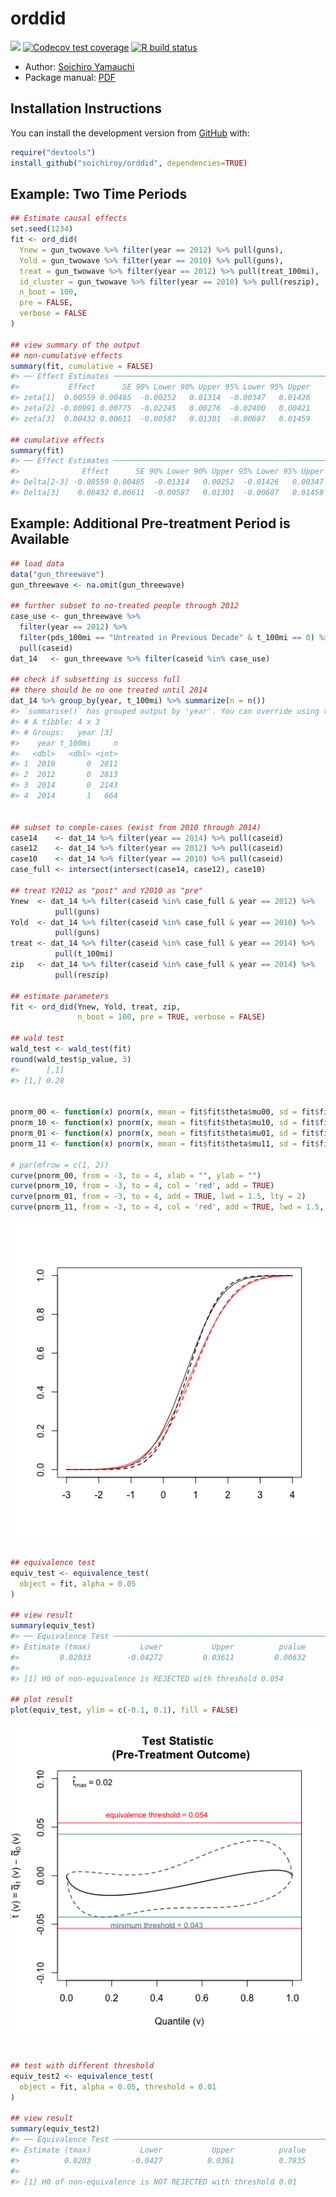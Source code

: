 
<!-- README.md is generated from README.Rmd. Please edit that file -->

# orddid

<!-- badges: start -->

[![](https://img.shields.io/badge/devel%20version-0.1.0-blue.svg)](https://github.com/soichiroy/orddid)
[![Codecov test
coverage](https://codecov.io/gh/soichiroy/orddid/branch/master/graph/badge.svg)](https://codecov.io/gh/soichiroy/orddid?branch=master)
[![R build
status](https://github.com/soichiroy/orddid/workflows/R-CMD-check/badge.svg)](https://github.com/soichiroy/orddid/actions)
<!-- badges: end -->

  - Author: [Soichiro Yamauchi](https://soichiroy.github.io/)
  - Package manual:
    [PDF](https://soichiroy.github.io/files/packages/orddid_0_1_0.pdf)

## Installation Instructions

You can install the development version from
[GitHub](https://github.com/) with:

``` r
require("devtools")
install_github("soichiroy/orddid", dependencies=TRUE)
```

## Example: Two Time Periods

``` r
## Estimate causal effects
set.seed(1234)
fit <- ord_did(
  Ynew = gun_twowave %>% filter(year == 2012) %>% pull(guns),
  Yold = gun_twowave %>% filter(year == 2010) %>% pull(guns),
  treat = gun_twowave %>% filter(year == 2012) %>% pull(treat_100mi),
  id_cluster = gun_twowave %>% filter(year == 2010) %>% pull(reszip),
  n_boot = 100,
  pre = FALSE,
  verbose = FALSE
)

## view summary of the output 
## non-cumulative effects
summary(fit, cumulative = FALSE)
#> ── Effect Estimates ────────────────────────────────────────────────────────────
#>           Effect      SE 90% Lower 90% Upper 95% Lower 95% Upper
#> zeta[1]  0.00559 0.00485  -0.00252   0.01314  -0.00347   0.01426
#> zeta[2] -0.00991 0.00775  -0.02245   0.00276  -0.02400   0.00421
#> zeta[3]  0.00432 0.00611  -0.00587   0.01301  -0.00687   0.01459

## cumulative effects
summary(fit)
#> ── Effect Estimates ────────────────────────────────────────────────────────────
#>              Effect      SE 90% Lower 90% Upper 95% Lower 95% Upper
#> Delta[2-3] -0.00559 0.00485  -0.01314   0.00252  -0.01426   0.00347
#> Delta[3]    0.00432 0.00611  -0.00587   0.01301  -0.00687   0.01459
```

## Example: Additional Pre-treatment Period is Available

``` r
## load data
data("gun_threewave")
gun_threewave <- na.omit(gun_threewave)

## further subset to no-treated people through 2012
case_use <- gun_threewave %>%
  filter(year == 2012) %>%
  filter(pds_100mi == "Untreated in Previous Decade" & t_100mi == 0) %>%
  pull(caseid)
dat_14   <- gun_threewave %>% filter(caseid %in% case_use)

## check if subsetting is success full
## there should be no one treated until 2014
dat_14 %>% group_by(year, t_100mi) %>% summarize(n = n())
#> `summarise()` has grouped output by 'year'. You can override using the `.groups` argument.
#> # A tibble: 4 x 3
#> # Groups:   year [3]
#>    year t_100mi     n
#>   <dbl>   <dbl> <int>
#> 1  2010       0  2811
#> 2  2012       0  2813
#> 3  2014       0  2143
#> 4  2014       1   664


## subset to comple-cases (exist from 2010 through 2014)
case14    <- dat_14 %>% filter(year == 2014) %>% pull(caseid)
case12    <- dat_14 %>% filter(year == 2012) %>% pull(caseid)
case10    <- dat_14 %>% filter(year == 2010) %>% pull(caseid)
case_full <- intersect(intersect(case14, case12), case10)

## treat Y2012 as "post" and Y2010 as "pre"
Ynew  <- dat_14 %>% filter(caseid %in% case_full & year == 2012) %>%
          pull(guns)
Yold  <- dat_14 %>% filter(caseid %in% case_full & year == 2010) %>%
          pull(guns)
treat <- dat_14 %>% filter(caseid %in% case_full & year == 2014) %>%
          pull(t_100mi)
zip   <- dat_14 %>% filter(caseid %in% case_full & year == 2014) %>%
          pull(reszip)

## estimate parameters
fit <- ord_did(Ynew, Yold, treat, zip,
               n_boot = 100, pre = TRUE, verbose = FALSE)

## wald test 
wald_test <- wald_test(fit) 
round(wald_test$p_value, 3)
#>      [,1]
#> [1,] 0.28


pnorm_00 <- function(x) pnorm(x, mean = fit$fit$theta$mu00, sd = fit$fit$theta$sd00)
pnorm_10 <- function(x) pnorm(x, mean = fit$fit$theta$mu10, sd = fit$fit$theta$sd10)
pnorm_01 <- function(x) pnorm(x, mean = fit$fit$theta$mu01, sd = fit$fit$theta$sd01)
pnorm_11 <- function(x) pnorm(x, mean = fit$fit$theta$mu11, sd = fit$fit$theta$sd11)

# par(mfrow = c(1, 2)) 
curve(pnorm_00, from = -3, to = 4, xlab = "", ylab = "")
curve(pnorm_10, from = -3, to = 4, col = 'red', add = TRUE)
curve(pnorm_01, from = -3, to = 4, add = TRUE, lwd = 1.5, lty = 2)
curve(pnorm_11, from = -3, to = 4, col = 'red', add = TRUE, lwd = 1.5, lty = 2)
```

![](man/figures/README-example2-1.png)<!-- -->

``` r

## equivalence test
equiv_test <- equivalence_test(
  object = fit, alpha = 0.05
)

## view result
summary(equiv_test)
#> ── Equivalence Test ────────────────────────────────────────────────────────────
#> Estimate (tmax)           Lower           Upper          pvalue 
#>         0.02033        -0.04272         0.03611         0.00632 
#> 
#> [1] H0 of non-equivalence is REJECTED with threshold 0.054

## plot result
plot(equiv_test, ylim = c(-0.1, 0.1), fill = FALSE)
```

![](man/figures/README-example2-2.png)<!-- -->

``` r

## test with different threshold
equiv_test2 <- equivalence_test(
  object = fit, alpha = 0.05, threshold = 0.01
)

## view result
summary(equiv_test2)
#> ── Equivalence Test ────────────────────────────────────────────────────────────
#> Estimate (tmax)           Lower           Upper          pvalue 
#>          0.0203         -0.0427          0.0361          0.7835 
#> 
#> [1] H0 of non-equivalence is NOT REJECTED with threshold 0.01
```
